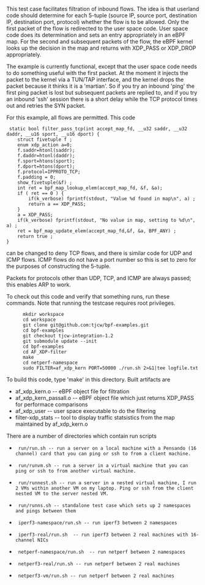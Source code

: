 This test case facilitates filtration of inbound flows.
The idea is that userland code should determine for each 5-tuple
(source IP, source port, destination IP, destination port, protocol) whether the flow
is to be allowed. Only the first packet of the flow is redirected to the user space
code. User space code does its determination and sets an entry appropriately in an
eBPF map. For the second and subsequent packets of the flow, the eBPF kernel
looks up the decision in the map and returns with XDP_PASS or XDP_DROP appropriately.

The example is currently functional, except that the user space code needs to do
something useful with the first packet. At the moment it injects the packet to the
kernel via a TUN/TAP interface, and the kernel drops the packet because it thinks it
is a 'martian'. So if you try an inbound 'ping' the first ping packet is lost but
subsequent packets are replied to, and if you try an inbound 'ssh' session there is
a short delay while the TCP protocol times out and retries the SYN packet.

For this example, all flows are permitted. This code

     static bool filter_pass_tcp(int accept_map_fd, __u32 saddr, __u32 daddr, __u16 sport, __u16 dport) {
     	struct fivetuple f ;
    	enum xdp_action a=0;
    	f.saddr=htonl(saddr);
    	f.daddr=htonl(daddr);
    	f.sport=htons(sport);
    	f.dport=htons(dport);
    	f.protocol=IPPROTO_TCP;
    	f.padding = 0;
    	show_fivetuple(&f) ;
    	int ret = bpf_map_lookup_elem(accept_map_fd, &f, &a);
    	if ( ret == 0 ) {
    		if(k_verbose) fprintf(stdout, "Value %d found in map\n", a) ;
    		return a == XDP_PASS;
    	}
    	a = XDP_PASS;
    	if(k_verbose) fprintf(stdout, "No value in map, setting to %d\n", a) ;
    	ret = bpf_map_update_elem(accept_map_fd,&f, &a, BPF_ANY) ;
    	return true ;
    }

can be changed to deny TCP flows, and there is similar code for UDP and ICMP flows.
ICMP flows do not have a port number so this is set to zero for the purposes of
constructing the 5-tuple.

Packets for protocols other than UDP, TCP, and ICMP are always passed; this enables
ARP to work.

To check out this code and verify that something runs, run these commands. Note that running the testcase requires root privileges.
```
      mkdir workspace
      cd workspace
      git clone git@github.com:tjcw/bpf-examples.git
      cd bpf-examples
      git checkout tjcw-integration-1.2
      git submodule update --init
      cd bpf-examples
      cd AF_XDP-filter
      make
      cd netperf-namespace 
      sudo FILTER=af_xdp_kern PORT=50000 ./run.sh 2>&1|tee logfile.txt
```


To build this code, type 'make' in this directory. Built artifacts are
- af_xdp_kern.o -- eBPF object file for filtration
- af_xdp_kern_passall.o -- eBPF object file which just returns XDP_PASS for performace comparisons
- af_xdp_user -- user space executable to do the filtering
- filter-xdp_stats -- tool to display traffic statsistics from the map maintained by af_xdp_kern.o

There are a number of  directories which contain run scripts
-      run/run.sh -- run a server on a local machine with a Pensando (16 channel) card that you can ping or ssh to from a client machine.
-      run/runvm.sh -- run a server in a virtual machine that you can ping or ssh to from another virtual machine.
-      run/runnest.sh -- run a server in a nested virtual machine, I run 2 VMs within another VM on my laptop. Ping or ssh from the client nested VM to the server nested VM.
-      run/runns.sh -- standalone test case which sets up 2 namespaces and pings between them
-      iperf3-namespace/run.sh -- run iperf3 between 2 namespaces
-      iperf3-real/run.sh  -- run iperf3 between 2 real machines with 16-channel NICs
-      netperf-namespace/run.sh  -- run netperf between 2 namespaces
-      netperf3-real/run.sh -- run netperf between 2 real machines
-      netperf3-vm/run.sh -- run netperf between 2 real machines
    
